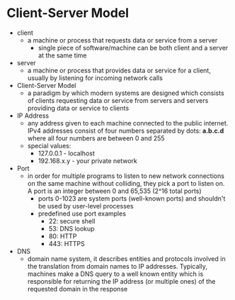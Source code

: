 # Client-Server Model

- client
  - a machine or process that requests data or service from a server
    - single piece of software/machine can be both client and a server at the same
      time
- server
  - a machine or process that provides data or service for a client, usually by
    listening for incoming network calls
- Client-Server Model
  - a paradigm by which modern systems are designed which consists of clients
    requesting data or service from servers and servers providing data or service
    to clients
- IP Address
  - any address given to each machine connected to the public internet. IPv4 addresses consist of four numbers separated by dots: **a.b.c.d** where all four numbers are between 0 and 255
  - special values:
    - 127.0.0.1 - localhost
    - 192.168.x.y - your private network
- Port
  - in order for multiple programs to listen to new network connections on the same machine without colliding, they pick a port to listen on. A port is an integer between 0 and 65,535 (2^16 total ports)
    - ports 0-1023 are system ports (well-known ports) and shouldn't be used by user-level processes
    - predefined use port examples
      - 22: secure shell
      - 53: DNS lookup
      - 80: HTTP
      - 443: HTTPS
- DNS
  - domain name system, it describes entities and protocols involved in the translation from domain names to IP addresses. Typically, machines make a DNS query to a well known entity which is responsible for returning the IP address (or multiple ones) of the requested domain in the response
